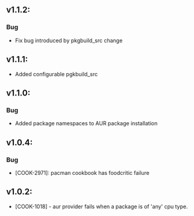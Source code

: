 ## v1.1.2:

### Bug

- Fix bug introduced by pkgbuild_src change

## v1.1.1:

- Added configurable pgkbuild_src

## v1.1.0:

### Bug

- Added package namespaces to AUR package installation

## v1.0.4:

### Bug

- [COOK-2971]: pacman cookbook has foodcritic failure

## v1.0.2:

* [COOK-1018] - aur provider fails when a package is of 'any' cpu
  type.
